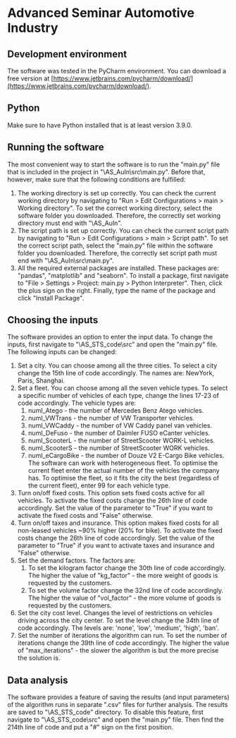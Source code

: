 # Advanced Seminar Automotive Industry

## Development environment
The software was tested in the PyCharm environment. 
You can download a free version at [https://www.jetbrains.com/pycharm/download/](https://www.jetbrains.com/pycharm/download/).
## Python
Make sure to have Python installed that is at least version 3.9.0.
## Running the software
The most convenient way to start the software is to run the "main.py" file that is included in the project in "\AS_AuIn\src\main.py".
Before that, however, make sure that the following conditions are fulfilled:
1. The working directory is set up correctly. You can check the current working directory by navigating to "Run > Edit Configurations > main > Working directory". To set the correct working directory, select the software folder you downloaded. Therefore, the correctly set working directory must end with "\AS_AuIn".
2. The script path is set up correctly. You can check the current script path by navigating to "Run > Edit Configurations > main > Script path". To set the correct script path, select the "main.py" file within the software folder you downloaded. Therefore, the correctly set script path must end with "\AS_AuIn\src\main.py".
3. All the required external packages are installed. These packages are: "pandas", "matplotlib" and "seaborn". To install a package, first navigate to "File > Settings > Project: main.py > Python Interpreter". Then, click the plus sign on the right. Finally, type the name of the package and click "Install Package".
## Choosing the inputs
The software provides an option to enter the input data. To change the inputs, first navigate to "\AS_STS_code\src" and open the "main.py" file. The following inputs can be changed:
1. Set a city. You can choose among all the three cities. To select a city change the 15th line of code accordingly. The names are: NewYork, Paris, Shanghai.
2. Set a fleet. You can choose among all the seven vehicle types. To select a specific number of vehicles of each type, change the lines 17-23 of code accordingly. The vehicle types are:
   1. numI_Atego      - the number of Mercedes Benz Atego vehicles.
   2. numI_VWTrans    - the number of VW Transporter vehicles.
   3. numI_VWCaddy    - the number of VW Caddy panel van vehicles.
   4. numI_DeFuso     - the number of Daimler FUSO eCanter vehicles.
   5. numI_ScooterL   - the number of StreetScooter WORK-L vehicles.
   6. numI_ScooterS   - the number of StreetScooter WORK vehicles.
   7. numI_eCargoBike - the number of Douze V2 E-Cargo Bike vehicles.
The software can work with heterogeneous fleet. To optimise the current fleet enter the actual number of the vehicles the company has. To optimise the fleet, so it fits the city the best (regardless of the current fleet), enter 99 for each vehicle type. 
3. Turn on/off fixed costs. This option sets fixed costs active for all vehicles. To activate the fixed costs change the 26th line of code accordingly. Set the value of the parameter to "True" if you want to activate the fixed costs and "False" otherwise.
4. Turn on/off taxes and insurance. This option makes fixed costs for all non-leased vehicles ~90% higher (20% for bike). To activate the fixed costs change the 26th line of code accordingly. Set the value of the parameter to "True" if you want to activate taxes and insurance and "False" otherwise.
5. Set the demand factors. The factors are:
   1. To set the kilogram factor change the 30th line of code accordingly. The higher the value of "kg_factor" - the more weight of goods is requested by the customers.
   2. To set the volume factor change the 32nd line of code accordingly. The higher the value of "vol_factor" - the more volume of goods is requested by the customers.
6. Set the city cost level. Changes the level of restrictions on vehicles driving across the city center. To set the level change the 34th line of code accordingly. The levels are: 'none', 'low', 'medium', 'high', 'ban'.
7. Set the number of iterations the algorithm can run. To set the number of iterations change the 39th line of code accordingly. The higher the value of "max_iterations" - the slower the algorithm is but the more precise the solution is.
## Data analysis
The software provides a feature of saving the results (and input parameters) of the algorithm runs in separate ".csv" files for further analysis. The results are saved to "\AS_STS_code" directory. To disable this feature, first navigate to "\AS_STS_code\src" and open the "main.py" file. Then find the 214th line of code and put a "#" sign on the first position.
